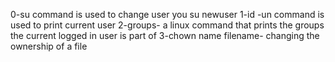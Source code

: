 0-su command is used to change user you su newuser
1-id -un command is used to print current user
2-groups- a linux command that prints the groups the current logged in user is part of
3-chown name filename- changing the ownership of a file
